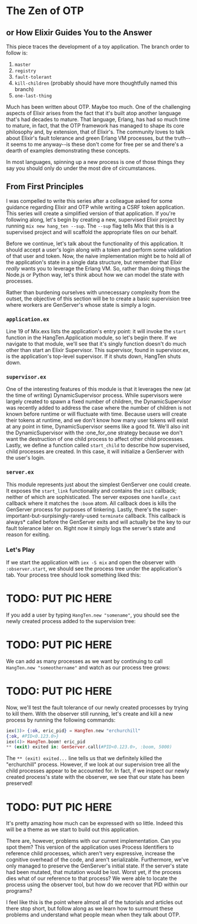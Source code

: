 # The Zen of OTP
## or How Elixir Guides You to the Answer

This piece traces the development of a toy application. The branch order to follow is:

1. `master`
2. `registry`
3. `fault-tolerant`
4. `kill-children` (probably should have more thoughtfully named this branch)
5. `one-last-thing`

Much has been written about OTP. Maybe too much. One of the challenging aspects of Elixir arises from the fact that it's built atop another language that's had decades to mature. That language, Erlang, has had so much time to mature, in fact, that the OTP framework has managed to shape its core philosophy and, by extension, that of Elixir's. The community loves to talk about Elixir's fault tolerance and green Erlang VM processes, but the truth--it seems to me anyway--is these don't come for free per se and there's a dearth of examples demonstrating these concepts.

In most languages, spinning up a new process is one of those things they say you should only do under the most dire of circumstances.

## From First Principles

I was compelled to write this series after a colleague asked for some guidance regarding Elixir and OTP while writing a CSRF token application. This series will create a simplified version of that application. If you're following along, let's begin by creating a new, supervised Elixir project by running `mix new hang_ten --sup`. The `--sup` flag tells Mix that this is a supervised project and will scaffold the appropriate files on our behalf.

Before we continue, let's talk about the functionality of this application. It should accept a user's login along with a token and perform some validation of that user and token. Now, the naive implementation might be to hold all of the application's state in a single data structure, but remember that Elixir _really_ wants you to leverage the Erlang VM. So, rather than doing things the Node.js or Python way, let's think about how we can model the state with processes.

Rather than burdening ourselves with unnecessary complexity from the outset, the objective of this section will be to create a basic supervision tree where workers are GenServer's whose state is simply a login.

### `application.ex`

Line 19 of Mix.exs lists the application's entry point: it will invoke the `start` function in the HangTen.Application module, so let's begin there. If we navigate to that module, we'll see that it's singly function doesn't do much other than start an Elixir Supervisor. This supervisor, found in supervisor.ex, is the application's top-level supervisor. If it shuts down, HangTen shuts down. 

### `supervisor.ex`

One of the interesting features of this module is that it leverages the new (at the time of writing) DynamicSupervisor process. While supervisors were largely created to spawn a fixed number of children, the DynamicSupervisor was recently added to address the case where the number of children is not known before runtime or will fluctuate with time. Because users will create their tokens at runtime, and we don't know how many user tokens will exist at any point in time, DynamicSupervisor seems like a good fit. We'll also init the DynamicSupervisor with the :one_for_one strategy because we don't want the destruction of one child process to affect other child processes. Lastly, we define a function called `start_child` to describe how supervised, child processes are created. In this case, it will initialize a GenServer with the user's login.

### `server.ex`

This module represents just about the simplest GenServer one could create. It exposes the `start_link` functionality and contains the `init` callback; neither of which are sophisticated. The server exposes one `handle_cast` callback where it matches the `:boom` atom. All callback does is kills the GenServer process for purposes of tinkering. Lastly, there's the super-important-but-surpisingly-rarely-used `terminate` callback. This callback is always* called before the GenServer exits and will actually be the key to our fault tolerance later on. Right now it simply logs the server's state and reason for exiting.

### Let's Play

If we start the application with `iex -S mix` and open the observer with `:observer.start`, we should see the process tree under the application's tab. Your process tree should look something liked this:

# TODO: PUT PIC HERE

If you add a user by typing `HangTen.new "somename"`, you should see the newly created process added to the supervision tree:

# TODO: PUT PIC HERE

We can add as many processes as we want by continuing to call `HangTen.new "someothername"` and watch as our process tree grows:

# TODO: PUT PIC HERE

Now, we'll test the fault tolerance of our newly created processes by trying to kill them. With the observer still running, let's create and kill a new process by running the following commands:

```elixir
iex(3)> {:ok, eric_pid} = HangTen.new "erchurchill"
{:ok, #PID<0.123.0>}
iex(4)> HangTen.boom! eric_pid
** (exit) exited in: GenServer.call(#PID<0.123.0>, :boom, 5000) 
```

The `** (exit) exited...` line tells us that we definitely killed the "erchurchill" process. However, if we look at our supervision tree all the child processes appear to be accounted for. In fact, if we inspect our newly created process's state with the observer, we see that our state has been preserved!

# TODO: PUT PIC HERE

It's pretty amazing how much can be expressed with so little. Indeed this will be a theme as we start to build out this application.

There are, however, problems with our current implementation. Can you spot them? This version of the application uses Process Identifiers to reference child processes, which aren't very expressive, increase the cognitive overhead of the code, and aren't serializable. Furthermore, we've only managed to preserve the GenServer's initial state. If the server's state had been mutated, that mutation would be lost. Worst yet, if the process dies what of our reference to that process? We were able to locate the process using the observer tool, but how do we recover that PID within our programs? 

I feel like this is the point where almost all of the tutorials and articles out there stop short, but follow along as we learn how to surmount these problems and understand what people mean when they talk about OTP.
